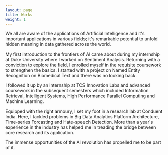 ```yaml
---
layout: page
title: Works
weight: 1
---
```


We all are aware of the applications of Artificial Intelligence and it's important applications in various fields; it's remarkable potential to unfold hidden meaning in data gathered across the world.

My first introduction to the frontiers of AI came about during my internship at Duke University where I worked on Sentiment Analysis. Returning with a conviction to explore the field, I enrolled myself in the requisite coursework to strengthen the basics. I started with a project on Named Entity Recognition on Biomedical Text and there was no looking back.

I followed it up by an internship at TCS Innovation Labs and advanced coursework in the subsequent semesters which included Information Retrieval, Intelligent Systems, High Performance Parallel Computing and Machine Learning. 

Equipped with the right armoury, I set my foot in a research lab at Conduent India. Here, I tackled problems in Big Data Analytics Platform Architecture, Time-series Forcasting and Hate-speech Detection. More than a year's experience in the industry has helped me in treading the bridge between core research and its application.

The immense opportunities of the AI revolution has propelled me to be part of it.
